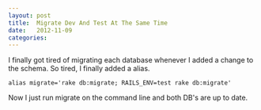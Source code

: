 ```yaml
---
layout: post
title:  Migrate Dev And Test At The Same Time
date:   2012-11-09
categories:
---
```


I finally got tired of migrating each database whenever I added a change to the schema. So tired, I finally added a alias.

    alias migrate='rake db:migrate; RAILS_ENV=test rake db:migrate'

Now I just run migrate on the command line and both DB's are up to date.
